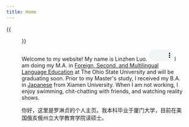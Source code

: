 ```yaml
---
title: Home
---
```


{{<figure src="/media/Photo.JPG" title="Me at the Bachelor's Graduation in Jiannan Auditorium" width="450">}}


Welcome to my website! My name is Linzhen Luo. <audio controls="" style="width: 15%; height: 30px;"> <source src="/media/Name.mp4"> Your browser does not support the audio element. </audio> I am doing my M.A. in [Foreign, Second, and Multilingual Language Education](https://ehe.osu.edu/graduate/foreign-second-and-multilingual-language-education) at The Ohio State University and will be graduating soon. Prior to my Master's study, I received my B.A. in [Japanese](https://cflc.xmu.edu.cn/) from Xiamen University. When I am not working, I enjoy swimming, chit-chatting with friends, and watching reality shows.

你好，这里是罗淋贞的个人主页。我本科毕业于厦门大学，目前在美国俄亥俄州立大学教育学院读硕士。
